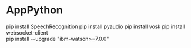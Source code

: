 # AppPython



pip install SpeechRecognition
pip install pyaudio
pip install vosk
pip install websocket-client  
pip install --upgrade "ibm-watson>=7.0.0"
